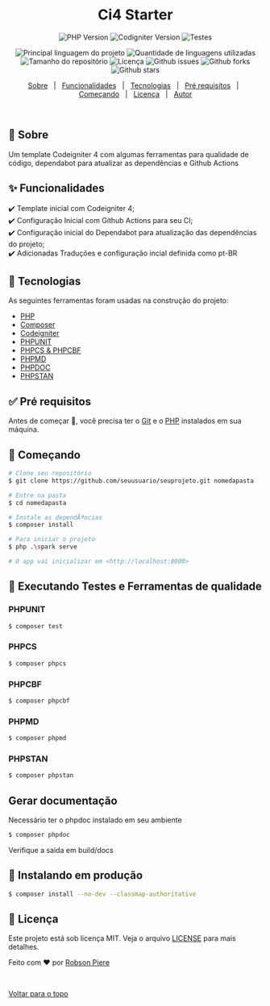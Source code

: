 <h1 align="center">Ci4 Starter</h1>

<p align="center">
  <img alt="PHP Version" src="https://img.shields.io/badge/PHP-7.3|7.4|8.0-B0B3D6?&logo=php&logoColor=#474A8A">

  <img alt="Codigniter Version" src="https://img.shields.io/badge/Codeigniter-4-B0B3D6?&logo=codeigniter&logoColor=#DD4814">

  <img alt="Testes" src="https://github.com/robsonpiere/ci4-starter/actions/workflows/testes.yaml/badge.svg">

</p>

<p align="center">
  <img alt="Principal linguagem do projeto" src="https://img.shields.io/github/languages/top/robsonpiere/ci4-starter?color=56BEB8">

  <img alt="Quantidade de linguagens utilizadas" src="https://img.shields.io/github/languages/count/robsonpiere/ci4-starter?color=56BEB8">

  <img alt="Tamanho do repositório" src="https://img.shields.io/github/repo-size/robsonpiere/ci4-starter?color=56BEB8">

  <img alt="Licença" src="https://img.shields.io/github/license/robsonpiere/ci4-starter?color=56BEB8">

  <img alt="Github issues" src="https://img.shields.io/github/issues/robsonpiere/ci4-starter?color=56BEB8" />

  <img alt="Github forks" src="https://img.shields.io/github/forks/robsonpiere/ci4-starter?color=56BEB8" />

  <img alt="Github stars" src="https://img.shields.io/github/stars/robsonpiere/ci4-starter?color=56BEB8" />
</p>

<p align="center">
  <a href="#dart-sobre">Sobre</a> &#xa0; | &#xa0; 
  <a href="#sparkles-funcionalidades">Funcionalidades</a> &#xa0; | &#xa0;
  <a href="#rocket-tecnologias">Tecnologias</a> &#xa0; | &#xa0;
  <a href="#white_check_mark-pré-requesitos">Pré requisitos</a> &#xa0; | &#xa0;
  <a href="#checkered_flag-começando">Começando</a> &#xa0; | &#xa0;
  <a href="#memo-licença">Licença</a> &#xa0; | &#xa0;
  <a href="https://github.com/robsonpiere" target="_blank">Autor</a>
</p>

<br>

## :dart: Sobre ##

Um template  Codeigniter 4 com algumas ferramentas para qualidade de código, dependabot para atualizar as dependências e Github Actions

## :sparkles: Funcionalidades ##

:heavy_check_mark: Template inicial com Codeigniter 4;\
:heavy_check_mark: Configuração Inicial com Github Actions para seu CI;\
:heavy_check_mark: Configuração inicial do Dependabot para atualização das dependências do projeto; \
:heavy_check_mark: Adicionadas Traduções e configuração incial definida como pt-BR

## :rocket: Tecnologias ##

As seguintes ferramentas foram usadas na construção do projeto:

- [PHP](https://www.php.net)
- [Composer](https://getcomposer.org)
- [Codeigniter](https://codeigniter.com/)
- [PHPUNIT](https://phpunit.de)
- [PHPCS & PHPCBF](https://github.com/squizlabs/PHP_CodeSniffer)
- [PHPMD](https://phpmd.org)
- [PHPDOC](https://phpdoc.org)
- [PHPSTAN](https://phpstan.org)

## :white_check_mark: Pré requisitos ##

Antes de começar :checkered_flag:, você precisa ter o [Git](https://git-scm.com) e o [PHP](https://www.php.net) instalados em sua máquina.

## :checkered_flag: Começando ##

```bash
# Clone seu repositório
$ git clone https://github.com/seuusuario/seuprojeto.git nomedapasta

# Entre na pasta
$ cd nomedapasta

# Instale as dependÃªncias
$ composer install

# Para iniciar o projeto
$ php .\spark serve

# O app vai inicializar em <http://localhost:8080>
```

## :bug: Executando Testes e Ferramentas de qualidade ##

### PHPUNIT ###
```bash
$ composer test
```

### PHPCS ###
```bash
$ composer phpcs
```

### PHPCBF ###
```bash
$ composer phpcbf
```

### PHPMD ###
```bash
$ composer phpmd
```

### PHPSTAN ###
```bash
$ composer phpstan
```

## Gerar documentação ##
Necessário ter o phpdoc instalado em seu ambiente

```bash
$ composer phpdoc
```
Verifique a saida em build/docs


## :tada: Instalando em produção ##

```bash
$ composer install --no-dev --classmap-authoritative
```

## :memo: Licença ##

Este projeto está sob licença MIT. Veja o arquivo [LICENSE](LICENSE.md) para mais detalhes.


Feito com :heart: por <a href="https://github.com/robsonpiere" target="_blank">Robson Piere</a>

&#xa0;

<a href="#top">Voltar para o topo</a>
